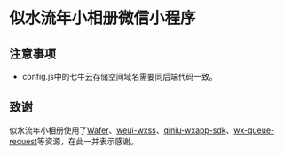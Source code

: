 # 似水流年小相册微信小程序

## 注意事项

- config.js中的七牛云存储空间域名需要同后端代码一致。

## 致谢

似水流年小相册使用了[Wafer](https://github.com/tencentyun/wafer)、[weui-wxss](https://github.com/Tencent/weui-wxss/)、[qiniu-wxapp-sdk](https://github.com/gpake/qiniu-wxapp-sdk)、[wx-queue-request](https://github.com/zhengjunxin/wx-queue-request)等资源，在此一并表示感谢。